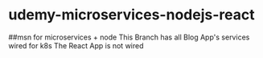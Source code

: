 # udemy-microservices-nodejs-react
##msn for microservices + node
This Branch has all Blog App's services wired for k8s
The React App is not wired
